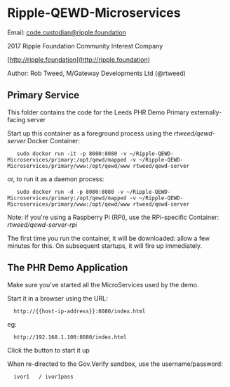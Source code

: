 # Ripple-QEWD-Microservices

Email: <code.custodian@ripple.foundation>

2017 Ripple Foundation Community Interest Company 

[http://ripple.foundation](http://ripple.foundation)

Author: Rob Tweed, M/Gateway Developments Ltd (@rtweed)

## Primary Service

This folder contains the code for the Leeds PHR Demo Primary externally-facing server

Start up this container as a foreground process using the *rtweed/qewd-server* Docker Container:

       sudo docker run -it -p 8080:8080 -v ~/Ripple-QEWD-Microservices/primary:/opt/qewd/mapped -v ~/Ripple-QEWD-Microservices/primary/www:/opt/qewd/www rtweed/qewd-server

or, to run it as a daemon process:

       sudo docker run -d -p 8080:8080 -v ~/Ripple-QEWD-Microservices/primary:/opt/qewd/mapped -v ~/Ripple-QEWD-Microservices/primary/www:/opt/qewd/www rtweed/qewd-server

Note: if you're using a Raspberry Pi (RPi), use the RPi-specific Container: *rtweed/qewd-server-rpi*

The first time you run the container, it will be downloaded: allow a few minutes for this.  On subsequent 
startups, it will fire up immediately.


## The PHR Demo Application

Make sure you've started all the MicroServices used by the demo.

Start it in a browser using the URL:

      http://{{host-ip-address}}:8080/index.html

eg:

      http://192.168.1.100:8080/index.html

Click the button to start it up

When re-directed to the Gov.Verify sandbox, use the username/password:

      ivor1   / ivor1pass
